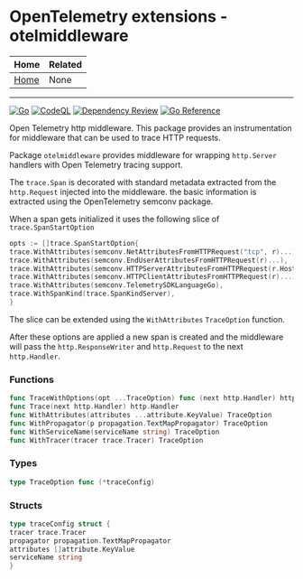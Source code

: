 # OpenTelemetry extensions - otelmiddleware

| Home                 | Related |
|----------------------|---------|
| [Home](../README.md) | None    |

----
[![Go](https://github.com/vincentfree/opentelemetry/actions/workflows/go.yml/badge.svg)](https://github.com/vincentfree/opentelemetry/actions/workflows/go.yml)
[![CodeQL](https://github.com/vincentfree/opentelemetry/actions/workflows/codeql.yml/badge.svg)](https://github.com/vincentfree/opentelemetry/actions/workflows/codeql.yml)
[![Dependency Review](https://github.com/vincentfree/opentelemetry/actions/workflows/dependency-review.yml/badge.svg)](https://github.com/vincentfree/opentelemetry/actions/workflows/dependency-review.yml)
[![Go Reference](https://pkg.go.dev/badge/github.com/vincentfree/opentelemetry/otelmiddleware.svg)](https://pkg.go.dev/github.com/vincentfree/opentelemetry/otelmiddleware)

Open Telemetry http middleware. This package provides an instrumentation for middleware that can be used to trace HTTP
requests.

Package `otelmiddleware` provides middleware for wrapping `http.Server` handlers with Open Telemetry tracing support.

The `trace.Span` is decorated with standard metadata extracted from the `http.Request` injected into the middleware. the
basic information is extracted using the OpenTelemetry semconv package.

When a span gets initialized it uses the following slice of `trace.SpanStartOption`

```go
opts := []trace.SpanStartOption{
trace.WithAttributes(semconv.NetAttributesFromHTTPRequest("tcp", r)...),
trace.WithAttributes(semconv.EndUserAttributesFromHTTPRequest(r)...),
trace.WithAttributes(semconv.HTTPServerAttributesFromHTTPRequest(r.Host, extractRoute(r.RequestURI), r)...),
trace.WithAttributes(semconv.HTTPClientAttributesFromHTTPRequest(r)...),
trace.WithAttributes(semconv.TelemetrySDKLanguageGo),
trace.WithSpanKind(trace.SpanKindServer),
}
```

The slice can be extended using the `WithAttributes` `TraceOption` function.

After these options are applied a new span is created and the middleware will pass the `http.ResponseWriter`
and `http.Request` to the next `http.Handler`.

### Functions

```go
func TraceWithOptions(opt ...TraceOption) func (next http.Handler) http.Handler
func Trace(next http.Handler) http.Handler
func WithAttributes(attributes ...attribute.KeyValue) TraceOption
func WithPropagator(p propagation.TextMapPropagator) TraceOption
func WithServiceName(serviceName string) TraceOption
func WithTracer(tracer trace.Tracer) TraceOption
```

### Types

```go
type TraceOption func (*traceConfig)
```

### Structs

```go
type traceConfig struct {
tracer trace.Tracer
propagator propagation.TextMapPropagator
attributes []attribute.KeyValue
serviceName string
}
```